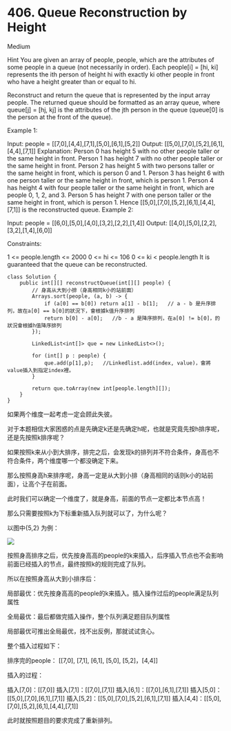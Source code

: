 # 406. Queue Reconstruction by Height

Medium

Hint
You are given an array of people, people, which are the attributes of some people in a queue (not necessarily in order). Each people[i] = [hi, ki] represents the ith person of height hi with exactly ki other people in front who have a height greater than or equal to hi.

Reconstruct and return the queue that is represented by the input array people. The returned queue should be formatted as an array queue, where queue[j] = [hj, kj] is the attributes of the jth person in the queue (queue[0] is the person at the front of the queue).

 

Example 1:

Input: people = [[7,0],[4,4],[7,1],[5,0],[6,1],[5,2]]
Output: [[5,0],[7,0],[5,2],[6,1],[4,4],[7,1]]
Explanation:
Person 0 has height 5 with no other people taller or the same height in front.
Person 1 has height 7 with no other people taller or the same height in front.
Person 2 has height 5 with two persons taller or the same height in front, which is person 0 and 1.
Person 3 has height 6 with one person taller or the same height in front, which is person 1.
Person 4 has height 4 with four people taller or the same height in front, which are people 0, 1, 2, and 3.
Person 5 has height 7 with one person taller or the same height in front, which is person 1.
Hence [[5,0],[7,0],[5,2],[6,1],[4,4],[7,1]] is the reconstructed queue.
Example 2:

Input: people = [[6,0],[5,0],[4,0],[3,2],[2,2],[1,4]]
Output: [[4,0],[5,0],[2,2],[3,2],[1,4],[6,0]]
 

Constraints:

1 <= people.length <= 2000
0 <= hi <= 106
0 <= ki < people.length
It is guaranteed that the queue can be reconstructed.


```
class Solution {
    public int[][] reconstructQueue(int[][] people) {
        // 身高从大到小排（身高相同k小的站前面）
        Arrays.sort(people, (a, b) -> {
            if (a[0] == b[0]) return a[1] - b[1];   // a - b 是升序排列，故在a[0] == b[0]的狀況下，會根據k值升序排列
            return b[0] - a[0];   //b - a 是降序排列，在a[0] != b[0]，的狀況會根據h值降序排列
        });

        LinkedList<int[]> que = new LinkedList<>();

        for (int[] p : people) {
            que.add(p[1],p);   //Linkedlist.add(index, value)，會將value插入到指定index裡。
        }

        return que.toArray(new int[people.length][]);
    }
}
```

如果两个维度一起考虑一定会顾此失彼。

对于本题相信大家困惑的点是先确定k还是先确定h呢，也就是究竟先按h排序呢，还是先按照k排序呢？

如果按照k来从小到大排序，排完之后，会发现k的排列并不符合条件，身高也不符合条件，两个维度哪一个都没确定下来。

那么按照身高h来排序呢，身高一定是从大到小排（身高相同的话则k小的站前面），让高个子在前面。

此时我们可以确定一个维度了，就是身高，前面的节点一定都比本节点高！

那么只需要按照k为下标重新插入队列就可以了，为什么呢？

以图中{5,2} 为例：

![](https://camo.githubusercontent.com/75d2d8334c27f5bf4f41e6955911b9198163a9efb83cde585e33f9a71b273746/68747470733a2f2f636f64652d7468696e6b696e672d313235333835353039332e66696c652e6d7971636c6f75642e636f6d2f706963732f32303230313231363230313835313938322e706e67)

按照身高排序之后，优先按身高高的people的k来插入，后序插入节点也不会影响前面已经插入的节点，最终按照k的规则完成了队列。

所以在按照身高从大到小排序后：

局部最优：优先按身高高的people的k来插入。插入操作过后的people满足队列属性

全局最优：最后都做完插入操作，整个队列满足题目队列属性

局部最优可推出全局最优，找不出反例，那就试试贪心。

整个插入过程如下：

排序完的people： [[7,0], [7,1], [6,1], [5,0], [5,2]，[4,4]]

插入的过程：

插入[7,0]：[[7,0]]
插入[7,1]：[[7,0],[7,1]]
插入[6,1]：[[7,0],[6,1],[7,1]]
插入[5,0]：[[5,0],[7,0],[6,1],[7,1]]
插入[5,2]：[[5,0],[7,0],[5,2],[6,1],[7,1]]
插入[4,4]：[[5,0],[7,0],[5,2],[6,1],[4,4],[7,1]]


此时就按照题目的要求完成了重新排列。